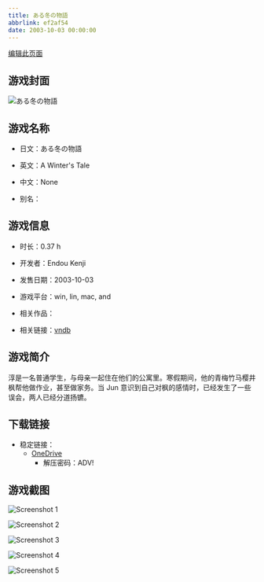 ```yaml
---
title: ある冬の物語
abbrlink: ef2af54
date: 2003-10-03 00:00:00
---
```

[编辑此页面](https://github.com/ACG-3/ADV3-source/blob/main/source/_posts/games/%D0%97%D0%B8%D0%BC%D0%BD%D1%8F%D1%8F%20%D0%A1%D0%BA%D0%B0%D0%B7%D0%BA%D0%B0.md)

## 游戏封面

![ある冬の物語](https://pan.timero.xyz/d/onedrive/img_lib_001/%D0%97%D0%B8%D0%BC%D0%BD%D1%8F%D1%8F%20%D0%A1%D0%BA%D0%B0%D0%B7%D0%BA%D0%B0_cover.avif)


## 游戏名称

- 日文：ある冬の物語
- 英文：A Winter's Tale
- 中文：None

- 别名：


## 游戏信息

- 时长：0.37 h
- 开发者：Endou Kenji
- 发售日期：2003-10-03
- 游戏平台：win, lin, mac, and
- 相关作品：

- 相关链接：[vndb](https://vndb.org/v288)


## 游戏简介

淳是一名普通学生，与母亲一起住在他们的公寓里。寒假期间，他的青梅竹马樱井枫帮他做作业，甚至做家务。当 Jun 意识到自己对枫的感情时，已经发生了一些误会，两人已经分道扬镳。


## 下载链接

- 稳定链接：
    - [OneDrive](https://pan.timero.xyz/onedrive/adv_lib_001/%D0%97%D0%B8%D0%BC%D0%BD%D1%8F%D1%8F%20%D0%A1%D0%BA%D0%B0%D0%B7%D0%BA%D0%B0)
        - 解压密码：ADV!



## 游戏截图


![Screenshot 1](https://pan.timero.xyz/d/onedrive/img_lib_001/%D0%97%D0%B8%D0%BC%D0%BD%D1%8F%D1%8F%20%D0%A1%D0%BA%D0%B0%D0%B7%D0%BA%D0%B0_Screenshot_1.avif)

![Screenshot 2](https://pan.timero.xyz/d/onedrive/img_lib_001/%D0%97%D0%B8%D0%BC%D0%BD%D1%8F%D1%8F%20%D0%A1%D0%BA%D0%B0%D0%B7%D0%BA%D0%B0_Screenshot_2.avif)

![Screenshot 3](https://pan.timero.xyz/d/onedrive/img_lib_001/%D0%97%D0%B8%D0%BC%D0%BD%D1%8F%D1%8F%20%D0%A1%D0%BA%D0%B0%D0%B7%D0%BA%D0%B0_Screenshot_3.avif)

![Screenshot 4](https://pan.timero.xyz/d/onedrive/img_lib_001/%D0%97%D0%B8%D0%BC%D0%BD%D1%8F%D1%8F%20%D0%A1%D0%BA%D0%B0%D0%B7%D0%BA%D0%B0_Screenshot_4.avif)

![Screenshot 5](https://pan.timero.xyz/d/onedrive/img_lib_001/%D0%97%D0%B8%D0%BC%D0%BD%D1%8F%D1%8F%20%D0%A1%D0%BA%D0%B0%D0%B7%D0%BA%D0%B0_Screenshot_5.avif)

